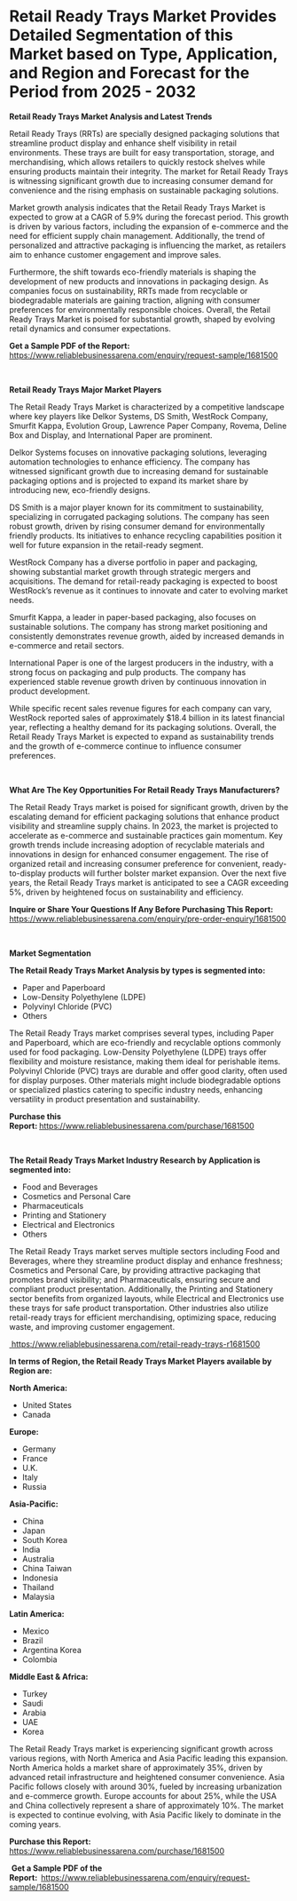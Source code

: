 <p><h1>Retail Ready Trays Market Provides Detailed Segmentation of this Market based on Type, Application, and Region and Forecast for the Period from 2025 - 2032</h1></p><p><strong>Retail Ready Trays Market Analysis and Latest Trends</strong></p>
<p><p>Retail Ready Trays (RRTs) are specially designed packaging solutions that streamline product display and enhance shelf visibility in retail environments. These trays are built for easy transportation, storage, and merchandising, which allows retailers to quickly restock shelves while ensuring products maintain their integrity. The market for Retail Ready Trays is witnessing significant growth due to increasing consumer demand for convenience and the rising emphasis on sustainable packaging solutions.</p><p>Market growth analysis indicates that the Retail Ready Trays Market is expected to grow at a CAGR of 5.9% during the forecast period. This growth is driven by various factors, including the expansion of e-commerce and the need for efficient supply chain management. Additionally, the trend of personalized and attractive packaging is influencing the market, as retailers aim to enhance customer engagement and improve sales. </p><p>Furthermore, the shift towards eco-friendly materials is shaping the development of new products and innovations in packaging design. As companies focus on sustainability, RRTs made from recyclable or biodegradable materials are gaining traction, aligning with consumer preferences for environmentally responsible choices. Overall, the Retail Ready Trays Market is poised for substantial growth, shaped by evolving retail dynamics and consumer expectations.</p></p>
<p><strong>Get a Sample PDF of the Report:&nbsp;</strong> <a href="https://www.reliablebusinessarena.com/enquiry/request-sample/1681500?utm_campaign=3061&utm_medium=2&utm_source=Github&utm_content=ia&utm_term=19042025&utm_id=retail-ready-trays">https://www.reliablebusinessarena.com/enquiry/request-sample/1681500</a></p>
<p>&nbsp;</p>
<p><strong>Retail Ready Trays Major Market Players</strong></p>
<p><p>The Retail Ready Trays Market is characterized by a competitive landscape where key players like Delkor Systems, DS Smith, WestRock Company, Smurfit Kappa, Evolution Group, Lawrence Paper Company, Rovema, Deline Box and Display, and International Paper are prominent.</p><p>Delkor Systems focuses on innovative packaging solutions, leveraging automation technologies to enhance efficiency. The company has witnessed significant growth due to increasing demand for sustainable packaging options and is projected to expand its market share by introducing new, eco-friendly designs.</p><p>DS Smith is a major player known for its commitment to sustainability, specializing in corrugated packaging solutions. The company has seen robust growth, driven by rising consumer demand for environmentally friendly products. Its initiatives to enhance recycling capabilities position it well for future expansion in the retail-ready segment.</p><p>WestRock Company has a diverse portfolio in paper and packaging, showing substantial market growth through strategic mergers and acquisitions. The demand for retail-ready packaging is expected to boost WestRock’s revenue as it continues to innovate and cater to evolving market needs.</p><p>Smurfit Kappa, a leader in paper-based packaging, also focuses on sustainable solutions. The company has strong market positioning and consistently demonstrates revenue growth, aided by increased demands in e-commerce and retail sectors.</p><p>International Paper is one of the largest producers in the industry, with a strong focus on packaging and pulp products. The company has experienced stable revenue growth driven by continuous innovation in product development.</p><p>While specific recent sales revenue figures for each company can vary, WestRock reported sales of approximately $18.4 billion in its latest financial year, reflecting a healthy demand for its packaging solutions. Overall, the Retail Ready Trays Market is expected to expand as sustainability trends and the growth of e-commerce continue to influence consumer preferences.</p></p>
<p>&nbsp;</p>
<p><strong>What Are The Key Opportunities For Retail Ready Trays Manufacturers?</strong></p>
<p><p>The Retail Ready Trays market is poised for significant growth, driven by the escalating demand for efficient packaging solutions that enhance product visibility and streamline supply chains. In 2023, the market is projected to accelerate as e-commerce and sustainable practices gain momentum. Key growth trends include increasing adoption of recyclable materials and innovations in design for enhanced consumer engagement. The rise of organized retail and increasing consumer preference for convenient, ready-to-display products will further bolster market expansion. Over the next five years, the Retail Ready Trays market is anticipated to see a CAGR exceeding 5%, driven by heightened focus on sustainability and efficiency.</p></p>
<p><strong>Inquire or Share Your Questions If Any Before Purchasing This Report:</strong> <a href="https://www.reliablebusinessarena.com/enquiry/pre-order-enquiry/1681500?utm_campaign=3061&utm_medium=2&utm_source=Github&utm_content=ia&utm_term=19042025&utm_id=retail-ready-trays">https://www.reliablebusinessarena.com/enquiry/pre-order-enquiry/1681500</a></p>
<p>&nbsp;</p>
<p><strong>Market Segmentation</strong></p>
<p><strong>The Retail Ready Trays Market Analysis by types is segmented into:</strong></p>
<p><ul><li>Paper and Paperboard</li><li>Low-Density Polyethylene (LDPE)</li><li>Polyvinyl Chloride (PVC)</li><li>Others</li></ul></p>
<p><p>The Retail Ready Trays market comprises several types, including Paper and Paperboard, which are eco-friendly and recyclable options commonly used for food packaging. Low-Density Polyethylene (LDPE) trays offer flexibility and moisture resistance, making them ideal for perishable items. Polyvinyl Chloride (PVC) trays are durable and offer good clarity, often used for display purposes. Other materials might include biodegradable options or specialized plastics catering to specific industry needs, enhancing versatility in product presentation and sustainability.</p></p>
<p><strong>Purchase this Report:&nbsp;</strong><a href="https://www.reliablebusinessarena.com/purchase/1681500?utm_campaign=3061&utm_medium=2&utm_source=Github&utm_content=ia&utm_term=19042025&utm_id=retail-ready-trays">https://www.reliablebusinessarena.com/purchase/1681500</a></p>
<p>&nbsp;</p>
<p><strong>The Retail Ready Trays Market Industry Research by Application is segmented into:</strong></p>
<p><ul><li>Food and Beverages</li><li>Cosmetics and Personal Care</li><li>Pharmaceuticals</li><li>Printing and Stationery</li><li>Electrical and Electronics</li><li>Others</li></ul></p>
<p><p>The Retail Ready Trays market serves multiple sectors including Food and Beverages, where they streamline product display and enhance freshness; Cosmetics and Personal Care, by providing attractive packaging that promotes brand visibility; and Pharmaceuticals, ensuring secure and compliant product presentation. Additionally, the Printing and Stationery sector benefits from organized layouts, while Electrical and Electronics use these trays for safe product transportation. Other industries also utilize retail-ready trays for efficient merchandising, optimizing space, reducing waste, and improving customer engagement.</p></p>
<p><a href="https://www.reliablebusinessarena.com/retail-ready-trays-r1681500?utm_campaign=3061&utm_medium=2&utm_source=Github&utm_content=ia&utm_term=19042025&utm_id=retail-ready-trays">&nbsp;https://www.reliablebusinessarena.com/retail-ready-trays-r1681500</a></p>
<p><strong>In terms of Region, the Retail Ready Trays Market Players available by Region are:</strong></p>
<p>
    <p> <strong> North America: </strong>
        <ul>
            <li>United States</li>
            <li>Canada</li>
        </ul>
        </p> 
    <p> <strong> Europe: </strong>
        <ul>
            <li>Germany</li>
            <li>France</li>
            <li>U.K.</li>
            <li>Italy</li>
            <li>Russia</li>
        </ul>
        </p> 
    <p> <strong> Asia-Pacific: </strong>
        <ul>
            <li>China</li>
            <li>Japan</li>
            <li>South Korea</li>
            <li>India</li>
            <li>Australia</li>
            <li>China Taiwan</li>
            <li>Indonesia</li>
            <li>Thailand</li>
            <li>Malaysia</li>
        </ul>
        </p> 
    <p> <strong> Latin America: </strong>
        <ul>
            <li>Mexico</li>
            <li>Brazil</li>
            <li>Argentina Korea</li>
            <li>Colombia</li>
        </ul>
        </p> 
    <p> <strong> Middle East & Africa: </strong>
        <ul>
            <li>Turkey</li>
            <li>Saudi</li>
            <li>Arabia</li>
            <li>UAE</li>
            <li>Korea</li>
        </ul>
    </p>
    </p>
<p><p>The Retail Ready Trays market is experiencing significant growth across various regions, with North America and Asia Pacific leading this expansion. North America holds a market share of approximately 35%, driven by advanced retail infrastructure and heightened consumer convenience. Asia Pacific follows closely with around 30%, fueled by increasing urbanization and e-commerce growth. Europe accounts for about 25%, while the USA and China collectively represent a share of approximately 10%. The market is expected to continue evolving, with Asia Pacific likely to dominate in the coming years.</p></p>
<p><strong>Purchase this Report: </strong><a href="https://www.reliablebusinessarena.com/purchase/1681500?utm_campaign=3061&utm_medium=2&utm_source=Github&utm_content=ia&utm_term=19042025&utm_id=retail-ready-trays">https://www.reliablebusinessarena.com/purchase/1681500</a></p>
<p>&nbsp;<strong>Get a Sample PDF of the Report:&nbsp;&nbsp;</strong><a href="https://www.reliablebusinessarena.com/enquiry/request-sample/1681500?utm_campaign=3061&utm_medium=2&utm_source=Github&utm_content=ia&utm_term=19042025&utm_id=retail-ready-trays">https://www.reliablebusinessarena.com/enquiry/request-sample/1681500</a></p>
<p><strong></strong></p>
<p><p></p><p></p><p></p></p>